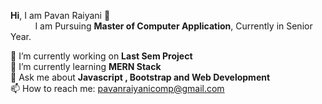 <b>Hi</b>, I am Pavan Raiyani 👋<br>
&nbsp;&nbsp;&nbsp;&nbsp;&nbsp;&nbsp;&nbsp;&nbsp;&nbsp;&nbsp;I am Pursuing <b> Master of Computer Application</b>, Currently in Senior Year.



🔭 I’m currently working on <b> Last Sem Project </b> <br>
🌱 I’m currently learning <b> MERN Stack</b><br>
💬 Ask me about <b> Javascript , Bootstrap and Web Development </b>  <br>
📫 How to reach me: pavanraiyanicomp@gmail.com<br>
